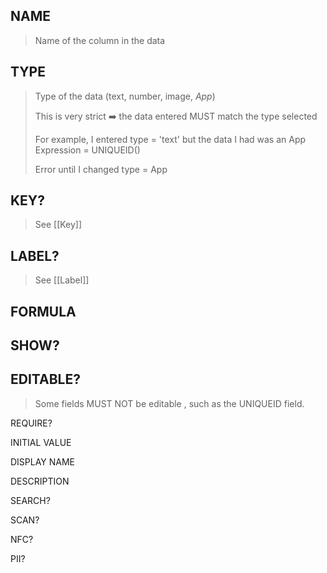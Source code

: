 ## NAME 

> Name of the column in the data

## TYPE 

> Type of the data (text, number, image, *App*)
> 
> This is very strict ➡️ the data entered MUST match the type selected 
> 
> For example, I entered type = 'text' but the data I had was an App Expression = UNIQUEID()
> 
> Error until I changed type = App

## KEY? 

> See [[Key]]

## LABEL? 

> See [[Label]]

## FORMULA 

## SHOW? 

## EDITABLE? 

> Some fields MUST NOT be editable , such as the UNIQUEID field. 

REQUIRE?

INITIAL VALUE

DISPLAY NAME

DESCRIPTION

SEARCH?

SCAN?

NFC?

PII?

